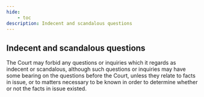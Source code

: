 ```yaml
---
hide:
    - toc
description: Indecent and scandalous questions
---
```


## Indecent and scandalous questions

The Court may forbid any questions or inquiries which it regards as indecent or scandalous, although such questions or inquiries may have some bearing on the questions before the Court, unless they relate to facts in issue, or to matters necessary to be known in order to determine whether or not the facts in issue existed.
